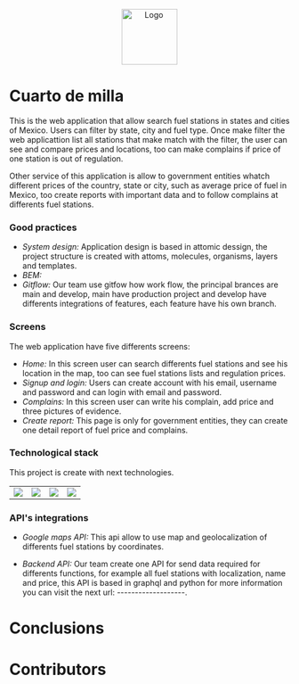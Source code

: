 <p align="center"><img width="100" src="" alt="Logo"></p>

# Cuarto de milla

This is the web application that allow search fuel stations in states and cities of Mexico. Users can filter by state, city and fuel type. Once make filter the web applicattion list all stations that make match with the filter, the user can see and compare prices and locations, too can make complains if price of one station is out of regulation.

Other service of this application is allow to government entities whatch different prices of the country, state or city, such as average price of fuel in Mexico, too create reports with important data and to follow complains at differents fuel stations.

### Good practices

- *System design:* Application design is based in attomic dessign, the project structure is created with attoms, molecules, organisms, layers and templates.
- *BEM:*
- *Gitflow:* Our team use gitfow how work flow, the principal brances are main and develop, main have production project and develop have differents integrations of features, each feature have his own branch.

### Screens
The web application have five differents screens:

- *Home:* In this screen user can search differents fuel stations and see his location in the map, too can see fuel stations lists and regulation prices.
- *Signup and login:* Users can create account with his email, username and password and can login with email and password.
- *Complains:* In this screen user can write his complain, add price and three pictures of evidence.
- *Create report:* This page is only for government entities, they can create one detail report of fuel price and complains.


### Technological stack

This project is create with next technologies.

<table>
    <tbody>
    <tr>
        <td align="center">
            <img src="https://upload.wikimedia.org/wikipedia/commons/thumb/4/47/React.svg/1200px-React.svg.png" widt="200px">
        </td>
        <td align="center">
            <img src="https://cdn.worldvectorlogo.com/logos/sass-1.svg" widt="200px">
        </td>
        <td align="center">
            <img src="https://cdn.worldvectorlogo.com/logos/babel-10.svg" widt="200px">
        </td>
        <td align="center">
            <img src="https://raw.githubusercontent.com/webpack/media/master/logo/icon-square-big.png" widt="200px">
        </td>
    </tr>
    </tbody>
</table>

### API's integrations

- *Google maps API:* This api allow to use map and geolocalization of differents fuel stations by coordinates.

- *Backend API:* Our team create one API for send data required for differents functions, for example all fuel stations with localization, name and price, this API is based in graphql and python for more information you can visit the next url: -------------------.

# Conclusions

# Contributors 

# 